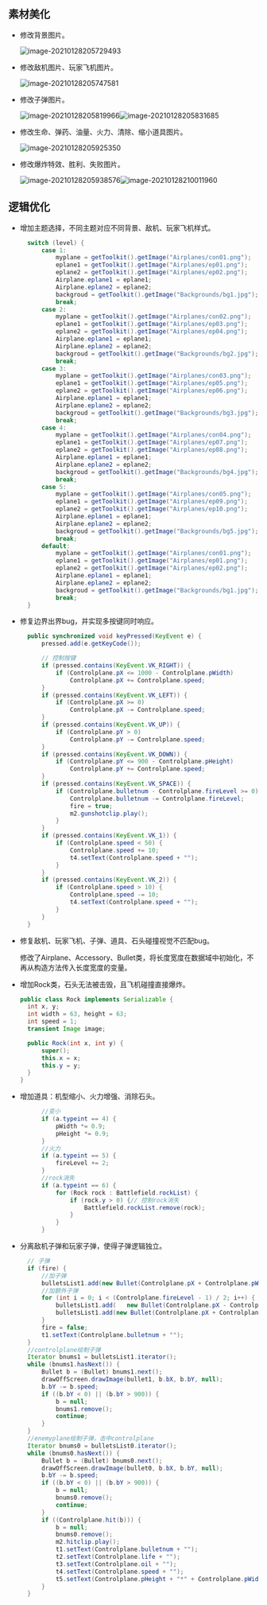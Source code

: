 ## 素材美化

- 修改背景图片。

  ![image-20210128205729493](C:\Users\Haiyun\AppData\Roaming\Typora\typora-user-images\image-20210128205729493.png)

- 修改敌机图片、玩家飞机图片。

  ![image-20210128205747581](C:\Users\Haiyun\AppData\Roaming\Typora\typora-user-images\image-20210128205747581.png)

- 修改子弹图片。

  ![image-20210128205819966](C:\Users\Haiyun\AppData\Roaming\Typora\typora-user-images\image-20210128205819966.png)![image-20210128205831685](C:\Users\Haiyun\AppData\Roaming\Typora\typora-user-images\image-20210128205831685.png)

- 修改生命、弹药、油量、火力、清除、缩小道具图片。

  ![image-20210128205925350](C:\Users\Haiyun\AppData\Roaming\Typora\typora-user-images\image-20210128205925350.png)

- 修改爆炸特效、胜利、失败图片。

  ![image-20210128205938576](C:\Users\Haiyun\AppData\Roaming\Typora\typora-user-images\image-20210128205938576.png)![image-20210128210011960](C:\Users\Haiyun\AppData\Roaming\Typora\typora-user-images\image-20210128210011960.png)

  

## 逻辑优化

- 增加主题选择，不同主题对应不同背景、敌机、玩家飞机样式。

  ```java
  	switch (level) {
  		case 1:
  			myplane = getToolkit().getImage("Airplanes/con01.png");
  			eplane1 = getToolkit().getImage("Airplanes/ep01.png");
  			eplane2 = getToolkit().getImage("Airplanes/ep02.png");
  			Airplane.eplane1 = eplane1;
  			Airplane.eplane2 = eplane2;
  			backgroud = getToolkit().getImage("Backgrounds/bg1.jpg");
  			break;
  		case 2:
  			myplane = getToolkit().getImage("Airplanes/con02.png");
  			eplane1 = getToolkit().getImage("Airplanes/ep03.png");
  			eplane2 = getToolkit().getImage("Airplanes/ep04.png");
  			Airplane.eplane1 = eplane1;
  			Airplane.eplane2 = eplane2;
  			backgroud = getToolkit().getImage("Backgrounds/bg2.jpg");
  			break;
  		case 3:
  			myplane = getToolkit().getImage("Airplanes/con03.png");
  			eplane1 = getToolkit().getImage("Airplanes/ep05.png");
  			eplane2 = getToolkit().getImage("Airplanes/ep06.png");
  			Airplane.eplane1 = eplane1;
  			Airplane.eplane2 = eplane2;
  			backgroud = getToolkit().getImage("Backgrounds/bg3.jpg");
  			break;
  		case 4:
  			myplane = getToolkit().getImage("Airplanes/con04.png");
  			eplane1 = getToolkit().getImage("Airplanes/ep07.png");
  			eplane2 = getToolkit().getImage("Airplanes/ep08.png");
  			Airplane.eplane1 = eplane1;
  			Airplane.eplane2 = eplane2;
  			backgroud = getToolkit().getImage("Backgrounds/bg4.jpg");
  			break;
  		case 5:
  			myplane = getToolkit().getImage("Airplanes/con05.png");
  			eplane1 = getToolkit().getImage("Airplanes/ep09.png");
  			eplane2 = getToolkit().getImage("Airplanes/ep10.png");
  			Airplane.eplane1 = eplane1;
  			Airplane.eplane2 = eplane2;
  			backgroud = getToolkit().getImage("Backgrounds/bg5.jpg");
  			break;
  		default:
  			myplane = getToolkit().getImage("Airplanes/con01.png");
  			eplane1 = getToolkit().getImage("Airplanes/ep01.png");
  			eplane2 = getToolkit().getImage("Airplanes/ep02.png");
  			Airplane.eplane1 = eplane1;
  			Airplane.eplane2 = eplane2;
  			backgroud = getToolkit().getImage("Backgrounds/bg1.jpg");
  			break;
  	}
  ```

- 修复边界出界bug，并实现多按键同时响应。

  ```java
  	public synchronized void keyPressed(KeyEvent e) {
  		pressed.add(e.getKeyCode());
  
  		// 控制按键
  		if (pressed.contains(KeyEvent.VK_RIGHT)) {
  			if (Controlplane.pX <= 1000 - Controlplane.pWidth)
  				Controlplane.pX += Controlplane.speed;
  		}
  		if (pressed.contains(KeyEvent.VK_LEFT)) {
  			if (Controlplane.pX >= 0)
  				Controlplane.pX -= Controlplane.speed;
  		}
  		if (pressed.contains(KeyEvent.VK_UP)) {
  			if (Controlplane.pY > 0)
  				Controlplane.pY -= Controlplane.speed;
  		}
  		if (pressed.contains(KeyEvent.VK_DOWN)) {
  			if (Controlplane.pY <= 900 - Controlplane.pHeight)
  				Controlplane.pY += Controlplane.speed;
  		}
  		if (pressed.contains(KeyEvent.VK_SPACE)) {
  			if (Controlplane.bulletnum - Controlplane.fireLevel >= 0) {
  				Controlplane.bulletnum -= Controlplane.fireLevel;
  				fire = true;
  				m2.gunshotclip.play();
  			}
  		}
  		if (pressed.contains(KeyEvent.VK_1)) {
  			if (Controlplane.speed < 50) {
  				Controlplane.speed += 10;
  				t4.setText(Controlplane.speed + "");
  			}
  		}
  		if (pressed.contains(KeyEvent.VK_2)) {
  			if (Controlplane.speed > 10) {
  				Controlplane.speed -= 10;
  				t4.setText(Controlplane.speed + "");
  			}
  		}
  	}
  ```

- 修复敌机、玩家飞机、子弹、道具、石头碰撞视觉不匹配bug。

  ​		修改了Airplane、Accessory、Bullet类，将长度宽度在数据域中初始化，不再从构造方法传入长度宽度的变量。

- 增加Rock类，石头无法被击毁，且飞机碰撞直接爆炸。

  ```java
  public class Rock implements Serializable {
  	int x, y;
  	int width = 63, height = 63;
  	int speed = 1;
  	transient Image image;

  	public Rock(int x, int y) {
  		super();
  		this.x = x;
  		this.y = y;
  	}
  }
  ```

- 增加道具：机型缩小、火力增强、消除石头。

  ```java
  		//变小
  		if (a.typeint == 4) {
  			pWidth *= 0.9;
  			pHeight *= 0.9;
  		}
  		//火力
  		if (a.typeint == 5) {
  			fireLevel += 2;
  		}
  		//rock消失
  		if (a.typeint == 6) {
  			for (Rock rock : Battlefield.rockList) {
  				if (rock.y > 0) {// 控制rock消失
  					Battlefield.rockList.remove(rock);
  				}
  			}
  		}
  ```

- 分离敌机子弹和玩家子弹，使得子弹逻辑独立。

  ```java
  	// 子弹
  	if (fire) {
  		//加子弹
  		bulletsList1.add(new Bullet(Controlplane.pX + Controlplane.pWidth / 2 - 25, Controlplane.pY));
  		//加额外子弹
  		for (int i = 0; i < (Controlplane.fireLevel - 1) / 2; i++) {
  			bulletsList1.add(	new Bullet(Controlplane.pX - Controlplane.pWidth / 2 * (i - 1) - 25, Controlplane.pY));
  			bulletsList1.add(new Bullet(Controlplane.pX + Controlplane.pWidth / 2 * i - 25, Controlplane.pY));
  		}
  		fire = false;
  		t1.setText(Controlplane.bulletnum + "");
  	}
  	//controlplane绘制子弹
  	Iterator bnums1 = bulletsList1.iterator();
  	while (bnums1.hasNext()) {
  		Bullet b = (Bullet) bnums1.next();
  		drawOffScreen.drawImage(bullet1, b.bX, b.bY, null);
  		b.bY -= b.speed;
  		if ((b.bY < 0) || (b.bY > 900)) {
  			b = null;
  			bnums1.remove();
  			continue;
  		}
  	}
  	//enemyplane绘制子弹，击中controlplane
  	Iterator bnums0 = bulletsList0.iterator();
  	while (bnums0.hasNext()) {
  		Bullet b = (Bullet) bnums0.next();
  		drawOffScreen.drawImage(bullet0, b.bX, b.bY, null);
  		b.bY -= b.speed;
  		if ((b.bY < 0) || (b.bY > 900)) {
  			b = null;
  			bnums0.remove();
  			continue;
  		}
  		if ((Controlplane.hit(b))) {
  			b = null;
  			bnums0.remove();
  			m2.hitclip.play();
  			t1.setText(Controlplane.bulletnum + "");
  			t2.setText(Controlplane.life + "");
  			t3.setText(Controlplane.oil + "");
  			t4.setText(Controlplane.speed + "");
  			t5.setText(Controlplane.pHeight + "*" + Controlplane.pWidth);
  		}
  	}
  ```